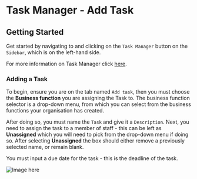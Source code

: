 # Task Manager - Add Task

## Getting Started

Get started by navigating to and clicking on the `Task Manager` button on the `Sidebar`, which is on the left-hand side.

For more information on Task Manager click [here][Task Manager].

### Adding a Task

To begin, ensure you are on the tab named `Add task`, then you must choose the **Business function** you are assigning the Task to. The business function selector is a drop-down menu, from which you can select from the business functions your organisation has created.

After doing so, you must name the `Task` and give it a `Description`. Next, you need to assign the task to a member of staff - this can be left as **Unassigned** which you will need to pick from the drop-down menu if doing so. After selecting **Unassigned** the box should either remove a previously selected name, or remain blank.

You must input a due date for the task - this is the deadline of the task.

![Image here](https://imssystems.tech/assets/images/docs/img.png "Completed Task Manager Form")

[Task Manager]: /link/to/Actions "Link to Actions.md/##Task Manager"
[Modifying a Task]: /link/to/Actions "Link to Actions.md/####Modifying-a-Task"